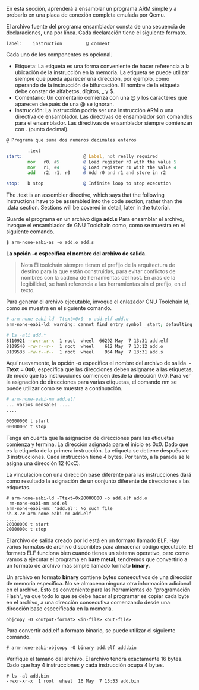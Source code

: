 En esta sección, aprenderá a ensamblar un programa ARM simple y a probarlo en una placa de conexión completa emulada por Qemu.

El archivo fuente del programa ensamblador consta de una secuencia de declaraciones, una por línea. Cada declaración tiene el siguiente formato.

```
label:    instruction         @ comment
```
Cada uno de los componentes es opcional.

- Etiqueta: La etiqueta es una forma conveniente de hacer referencia a la ubicación de la instrucción en la memoria. La etiqueta se puede utilizar siempre que pueda aparecer una dirección, por ejemplo, como operando de la instrucción de bifurcación. El nombre de la etiqueta debe constar de alfabetos, dígitos, _ y $.
- Comentario: Un comentario comienza con una @ y los caracteres que aparecen después de una @ se ignoran.
- Instrucción: La instrucción podría ser una instrucción ARM o una directiva de ensamblador. Las directivas de ensamblador son comandos para el ensamblador. Las directivas de ensamblador siempre comienzan con . (punto decimal).

```asm
@ Programa que suma dos numeros decimales enteros

        .text
start:                       @ Label, not really required
        mov   r0, #5         @ Load register r0 with the value 5
        mov   r1, #4         @ Load register r1 with the value 4
        add   r2, r1, r0     @ Add r0 and r1 and store in r2

stop:   b stop               @ Infinite loop to stop execution
```

The .text is an assembler directive, which says that the following instructions have to be assembled into the code section, rather than the .data section. Sections will be covered in detail, later in the tutorial.

Guarde el programa en un archivo diga __add.s__ Para ensamblar el archivo, invoque el ensamblador de GNU Toolchain como, como se muestra en el siguiente comando.

```
$ arm-none-eabi-as -o add.o add.s
```
__La opción -o especifica el nombre del archivo de salida.__

>Nota
>El toolchain siempre tienen el prefijo de la arquitectura de destino para la que están construidas, para evitar conflictos de nombres con la cadena de herramientas del host. En aras de la legibilidad, se hará referencia a las herramientas sin el prefijo, en el texto.


Para generar el archivo ejecutable, invoque el enlazador GNU Toolchain ld, como se muestra en el siguiente comando.

```bash
# arm-none-eabi-ld -Ttext=0x0 -o add.elf add.o
arm-none-eabi-ld: warning: cannot find entry symbol _start; defaulting to 0000000000000000

# ls -ali add.*
8110921 -rwxr-xr-x  1 root  wheel  66292 May  7 13:31 add.elf
8109540 -rw-r--r--  1 root  wheel    612 May  7 13:12 add.o
8109533 -rw-r--r--  1 root  wheel    964 May  7 13:31 add.s

```

Aquí nuevamente, la opción -o especifica el nombre del archivo de salida. **-Ttext = 0x0**, especifica que las direcciones deben asignarse a las etiquetas, de modo que las instrucciones comiencen desde la dirección 0x0. Para ver la asignación de direcciones para varias etiquetas, el comando nm se puede utilizar como se muestra a continuación.
``` bash
# arm-none-eabi-nm add.elf
... varios mensajes ....
....

00000000 t start
0000000c t stop
```

Tenga en cuenta que la asignación de direcciones para las etiquetas comienza y termina. La dirección asignada para el inicio es 0x0. Dado que es la etiqueta de la primera instrucción. La etiqueta se detiene después de 3 instrucciones. Cada instrucción tiene 4 bytes. Por tanto, a la parada se le asigna una dirección 12 (0xC).

La vinculación con una dirección base diferente para las instrucciones dará como resultado la asignación de un conjunto diferente de direcciones a las etiquetas.

```
# arm-none-eabi-ld -Ttext=0x20000000 -o add.elf add.o
 rm-none-eabi-nm add.el
arm-none-eabi-nm: 'add.el': No such file
sh-3.2# arm-none-eabi-nm add.elf
.....
20000000 t start
2000000c t stop
```

El archivo de salida creado por ld está en un formato llamado ELF. Hay varios formatos de archivo disponibles para almacenar código ejecutable. El formato ELF funciona bien cuando tienes un sistema operativo, pero como vamos a ejecutar el programa en **bare metal**, tendremos que convertirlo a un formato de archivo más simple llamado formato __binary__.

Un archivo en formato __binary__ contiene bytes consecutivos de una dirección de memoria específica. No se almacena ninguna otra información adicional en el archivo. Esto es conveniente para las herramientas de "programación Flash", ya que todo lo que se debe hacer al programar es copiar cada byte en el archivo, a una dirección consecutiva comenzando desde una dirección base especificada en la memoria.

```
objcopy -O <output-format> <in-file> <out-file>
```

Para convertir add.elf a formato binario, se puede utilizar el siguiente comando.

```
# arm-none-eabi-objcopy -O binary add.elf add.bin
```
Verifique el tamaño del archivo. El archivo tendrá exactamente 16 bytes. Dado que hay 4 instrucciones y cada instrucción ocupa 4 bytes.

```
# ls -al add.bin
-rwxr-xr-x  1 root  wheel  16 May  7 13:53 add.bin
```







